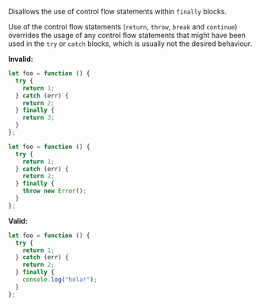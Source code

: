Disallows the use of control flow statements within `finally` blocks.

Use of the control flow statements (`return`, `throw`, `break` and `continue`)
overrides the usage of any control flow statements that might have been used in
the `try` or `catch` blocks, which is usually not the desired behaviour.

**Invalid:**

```typescript
let foo = function () {
  try {
    return 1;
  } catch (err) {
    return 2;
  } finally {
    return 3;
  }
};
```

```typescript
let foo = function () {
  try {
    return 1;
  } catch (err) {
    return 2;
  } finally {
    throw new Error();
  }
};
```

**Valid:**

```typescript
let foo = function () {
  try {
    return 1;
  } catch (err) {
    return 2;
  } finally {
    console.log("hola!");
  }
};
```
